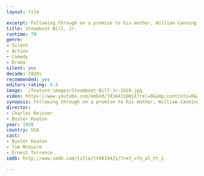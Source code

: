 ```yaml
---
layout: film

excerpt: Following through on a promise to his mother, William Canning Jr. goes to River Junction to meet his father who has not seen him since he was a child. The younger Canning isn't quite what the elder was expecting but the old man has bigger problems. He's being put out of business by J.J. King, who not only owns the local hotel and bank, but has recently introduced a new paddle wheel steamer that puts Cannings older boat, the Stonewall Jackson, to shame. Bill Jr. and Kitty King take a liking to each other much to the dismay of both of their fathers. When a fierce storm hits River Junction, Bill Jr. is forced to save Kitty, her father and his father.
title: Steamboat Bill, Jr.
runtime: 70
genre: 
- Silent
- Action
- Comedy
- Drama
silent: yes
decade: 1920s
recommended: yes
editors-rating: 4.5
image:  /feature-images/Steamboat-Bill-Jr-1928.jpg
video: https://www.youtube.com/embed/TdJA41sDWjE?rel=0&amp;controls=0&amp;showinfo=0
synopsis: Following through on a promise to his mother, William Canning Jr. goes to River Junction to meet his father who has not seen him since he was a child. The younger Canning isn't quite what the elder was expecting but the old man has bigger problems. He's being put out of business by J.J. King, who not only owns the local hotel and bank, but has recently introduced a new paddle wheel steamer that puts Cannings older boat, the Stonewall Jackson, to shame. Bill Jr. and Kitty King take a liking to each other much to the dismay of both of their fathers. When a fierce storm hits River Junction, Bill Jr. is forced to save Kitty, her father and his father.
director: 
- Charles Reisner 
- Buster Keaton
year: 1928
country: USA
cast:
- Buster Keaton
- Tom McGuire
- Ernest Torrence
imdb: http://www.imdb.com/title/tt0019421/?ref_=fn_al_tt_1

--- 
```


